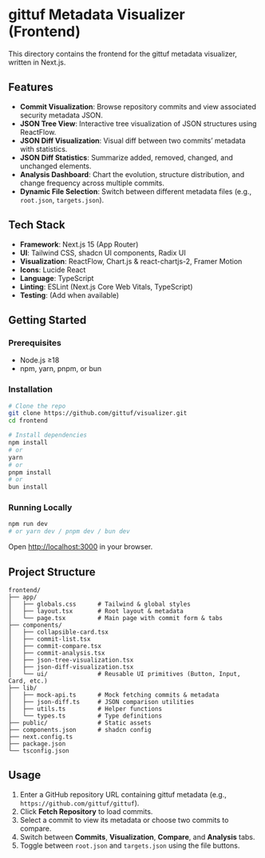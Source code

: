 # gittuf Metadata Visualizer (Frontend)

This directory contains the frontend for the gittuf metadata visualizer, written
in Next.js.

## Features

- **Commit Visualization**: Browse repository commits and view associated
  security metadata JSON.
- **JSON Tree View**: Interactive tree visualization of JSON structures using
  ReactFlow.
- **JSON Diff Visualization**: Visual diff between two commits’ metadata with
  statistics.
- **JSON Diff Statistics**: Summarize added, removed, changed, and unchanged
  elements.
- **Analysis Dashboard**: Chart the evolution, structure distribution, and
  change frequency across multiple commits.
- **Dynamic File Selection**: Switch between different metadata files (e.g.,
  `root.json`, `targets.json`).

## Tech Stack

- **Framework**: Next.js 15 (App Router)
- **UI**: Tailwind CSS, shadcn UI components, Radix UI
- **Visualization**: ReactFlow, Chart.js & react-chartjs-2, Framer Motion
- **Icons**: Lucide React
- **Language**: TypeScript
- **Linting**: ESLint (Next.js Core Web Vitals, TypeScript)
- **Testing**: (Add when available)

## Getting Started

### Prerequisites

- Node.js ≥18
- npm, yarn, pnpm, or bun

### Installation

```bash
# Clone the repo
git clone https://github.com/gittuf/visualizer.git
cd frontend

# Install dependencies
npm install
# or
yarn
# or
pnpm install
# or
bun install
```

### Running Locally

```bash
npm run dev
# or yarn dev / pnpm dev / bun dev
```

Open [http://localhost:3000](http://localhost:3000) in your browser.

## Project Structure

```
frontend/
├── app/
│   ├── globals.css      # Tailwind & global styles
│   ├── layout.tsx       # Root layout & metadata
│   └── page.tsx         # Main page with commit form & tabs
├── components/
│   ├── collapsible-card.tsx
│   ├── commit-list.tsx
│   ├── commit-compare.tsx
│   ├── commit-analysis.tsx
│   ├── json-tree-visualization.tsx
│   ├── json-diff-visualization.tsx
│   └── ui/              # Reusable UI primitives (Button, Input, Card, etc.)
├── lib/
│   ├── mock-api.ts      # Mock fetching commits & metadata
│   ├── json-diff.ts     # JSON comparison utilities
│   ├── utils.ts         # Helper functions
│   └── types.ts         # Type definitions
├── public/              # Static assets
├── components.json      # shadcn config
├── next.config.ts
├── package.json
└── tsconfig.json
```

## Usage

1. Enter a GitHub repository URL containing gittuf metadata (e.g.,
   `https://github.com/gittuf/gittuf`).
2. Click **Fetch Repository** to load commits.
3. Select a commit to view its metadata or choose two commits to compare.
4. Switch between **Commits**, **Visualization**, **Compare**, and **Analysis**
   tabs.
5. Toggle between `root.json` and `targets.json` using the file buttons.
